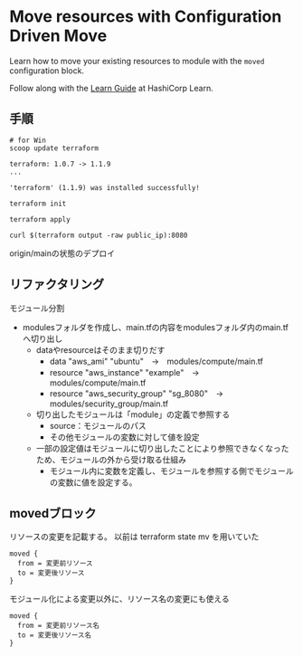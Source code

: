 # Move resources with Configuration Driven Move

Learn how to move your existing resources to module with the `moved` configuration block.

Follow along with the [Learn Guide](https://learn.hashicorp.com/tutorials/terraform/move-config) at HashiCorp Learn.


## 手順

``` shell
# for Win
scoop update terraform

terraform: 1.0.7 -> 1.1.9
...

'terraform' (1.1.9) was installed successfully!
```

``` shell
terraform init

terraform apply

curl $(terraform output -raw public_ip):8080

```

origin/mainの状態のデプロイ


## リファクタリング

モジュール分割
- modulesフォルダを作成し、main.tfの内容をmodulesフォルダ内のmain.tfへ切り出し
  - dataやresourceはそのまま切りだす
    - data "aws_ami" "ubuntu"　→　modules/compute/main.tf
    - resource "aws_instance" "example"　→　modules/compute/main.tf
    - resource "aws_security_group" "sg_8080"　→　modules/security_group/main.tf
  - 切り出したモジュールは「module」の定義で参照する
    - source：モジュールのパス
    - その他モジュールの変数に対して値を設定
  - 一部の設定値はモジュールに切り出したことにより参照できなくなったため、モジュールの外から受け取る仕組み
    - モジュール内に変数を定義し、モジュールを参照する側でモジュールの変数に値を設定する。

## movedブロック
リソースの変更を記載する。
以前は terraform state mv を用いていた

```
moved {
  from = 変更前リソース
  to = 変更後リソース
}
```

モジュール化による変更以外に、リソース名の変更にも使える
```
moved {
  from = 変更前リソース名
  to = 変更後リソース名
}
```
